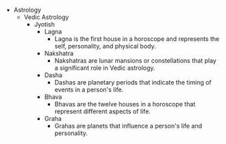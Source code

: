 - Astrology
    - Vedic Astrology
        - Jyotish
            - Lagna
                - Lagna is the first house in a horoscope and represents the self, personality, and physical body.
            - Nakshatra
                - Nakshatras are lunar mansions or constellations that play a significant role in Vedic astrology.
            - Dasha
                - Dashas are planetary periods that indicate the timing of events in a person's life.
            - Bhava
                - Bhavas are the twelve houses in a horoscope that represent different aspects of life.
            - Graha
                - Grahas are planets that influence a person's life and personality.
